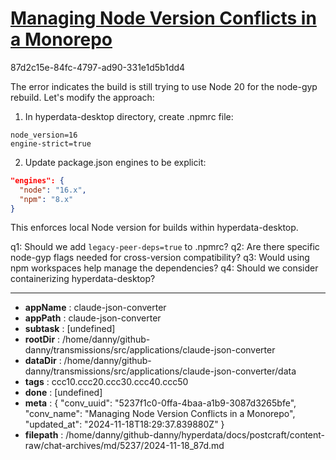 # [Managing Node Version Conflicts in a Monorepo](https://claude.ai/chat/5237f1c0-0ffa-4baa-a1b9-3087d3265bfe)

87d2c15e-84fc-4797-ad90-331e1d5b1dd4

 The error indicates the build is still trying to use Node 20 for the node-gyp rebuild. Let's modify the approach:

1. In hyperdata-desktop directory, create .npmrc file:
```
node_version=16
engine-strict=true
```

2. Update package.json engines to be explicit:
```json
"engines": {
  "node": "16.x",
  "npm": "8.x"
}
```

This enforces local Node version for builds within hyperdata-desktop.

q1: Should we add `legacy-peer-deps=true` to .npmrc?
q2: Are there specific node-gyp flags needed for cross-version compatibility?
q3: Would using npm workspaces help manage the dependencies?
q4: Should we consider containerizing hyperdata-desktop?

---

* **appName** : claude-json-converter
* **appPath** : claude-json-converter
* **subtask** : [undefined]
* **rootDir** : /home/danny/github-danny/transmissions/src/applications/claude-json-converter
* **dataDir** : /home/danny/github-danny/transmissions/src/applications/claude-json-converter/data
* **tags** : ccc10.ccc20.ccc30.ccc40.ccc50
* **done** : [undefined]
* **meta** : {
  "conv_uuid": "5237f1c0-0ffa-4baa-a1b9-3087d3265bfe",
  "conv_name": "Managing Node Version Conflicts in a Monorepo",
  "updated_at": "2024-11-18T18:29:37.839880Z"
}
* **filepath** : /home/danny/github-danny/hyperdata/docs/postcraft/content-raw/chat-archives/md/5237/2024-11-18_87d.md